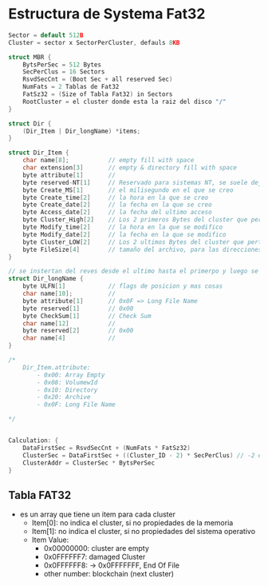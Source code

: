 # Estructura de Systema Fat32

```cpp
Sector = default 512B
Cluster = sector x SectorPerCluster, defauls 8KB

struct MBR {
	BytsPerSec = 512 Bytes
	SecPerClus = 16 Sectors
	RsvdSecCnt = (Boot Sec + all reserved Sec)
	NumFats = 2 Tablas de Fat32
	FatSz32 = (Size of Tabla Fat32) in Sectors
	RootCluster = el cluster donde esta la raiz del disco "/"
}

struct Dir {
	(Dir_Item | Dir_longName) *items;
}

struct Dir_Item {
	char name[8];			// empty fill with space
	char extension[3]		// empty & directory fill with space
	byte attribute[1]		// 
	byte reserved-NT[1]		// Reservado para sistemas NT, se suele dejar en 0
	byte Create_MS[1] 		// el milisegundo en el que se creo
	byte Create_time[2]		// la hora en la que se creo
	byte Create_date[2]		// la fecha en la que se creo
	byte Access_date[2]		// la fecha del ultimo acceso
	byte Cluster_High[2]	// Los 2 primeros Bytes del cluster que pertenece este archivo
	byte Modify_time[2]		// la hora en la que se modifico
	byte Modify_date[2]		// la fecha en la que se modifico
	byte Cluster_LOW[2]		// Los 2 ultimos Bytes del cluster que pertenece este archivo
	byte FileSize[4]		// tamaño del archivo, para las direcciones se suele figar en 0
}

// se instertan del reves desde el ultimo hasta el primerpo y luego se añade el short name
struct Dir_longName {
	byte ULFN[1]			// flags de posicion y mas cosas
	char name[10];			// 
	byte attribute[1]		// 0x0F => Long File Name
	byte reserved[1]		// 0x00
	byte CheckSum[1] 		// Check Sum
	char name[12]			// 
	byte reserved[2]		// 0x00
	char name[4]			// 
}

/*
	Dir_Item.attribute:
		- 0x00: Array Empty
		- 0x08: VolumewId
		- 0x10: Directory
		- 0x20: Archive
		- 0x0F: Long File Name

*/


Calculation: {
	DataFirstSec = RsvdSecCnt + (NumFats * FatSz32)
	ClusterSec = DataFirstSec + ((Cluster_ID - 2) * SecPerClus)	// -2 es porque los 2 primeros clusters no se usan
	ClusterAddr = ClusterSec * BytsPerSec
}

```

## Tabla FAT32
- es un array que tiene un item para cada cluster
	- Item[0]: no indica el cluster, si no propiedades de la memoria
	- Item[1]: no indica el cluster, si no propiedades del sistema operativo
	- Item Value:
		- 0x00000000: cluster are empty
		- 0x0FFFFFF7: damaged Cluster
		- 0x0FFFFFF8: -> 0x0FFFFFFF, End Of File
		- other number: blockchain (next cluster)

